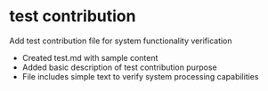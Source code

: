 # test contribution

Add test contribution file for system functionality verification

- Created test.md with sample content
- Added basic description of test contribution purpose
- File includes simple text to verify system processing capabilities
